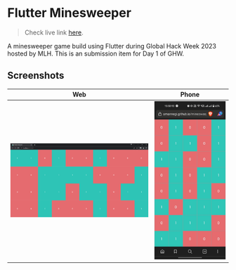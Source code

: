 # Flutter Minesweeper
> Check live link [here](https://amannegi.github.io/minesweeper).

A minesweeper game build using Flutter during Global Hack Week 2023 hosted by MLH. This is an submission item for Day 1 of GHW.


## Screenshots
 Web                       |  Phone
:-------------------------:|:-------------------------:
![](https://github.com/AmanNegi/flutter_minesweeper/blob/main/screenshots/home_page.png) | ![](https://github.com/AmanNegi/flutter_minesweeper/blob/main/screenshots/phone.jpg)
